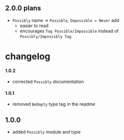 ## 2.0.0 plans

- `Possibly` name → `Possible`, `Impossible = Never` add
    - easier to read
    - encourages `Tag Possible/Impossible` instead of `Possibly/Impossibly Tag`

# changelog

#### 1.0.2

- corrected `Possibly` documentation

#### 1.0.1

- removed `BeEmpty` type tag in the readme

## 1.0.0

- added `Possibly` module and type
